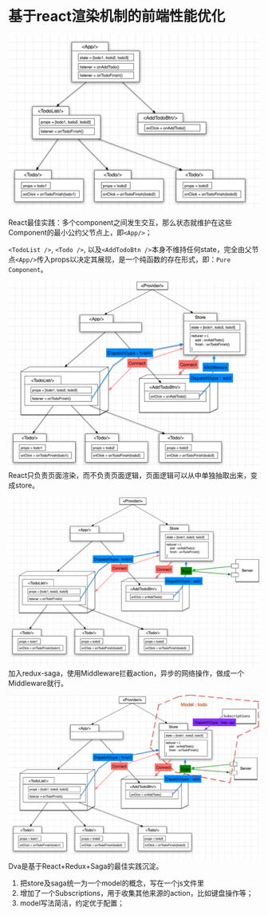 # 基于react渲染机制的前端性能优化

![react表示法](../Images/React/react表示法.png)

React最佳实践：多个component之间发生交互，那么状态就维护在这些Component的最小公约父节点上，即`<App/>`；

`<TodoList />`, `<Todo />`, 以及`<AddTodoBtn />`本身不维持任何state，完全由父节点`<App/>`传入props以决定其展现，是一个纯函数的存在形式，即：`Pure Component`。

![redux表示法](../Images/React/Redux表示法.png)
React只负责页面渲染，而不负责页面逻辑，页面逻辑可以从中单独抽取出来，变成store。

![redux-saga表示法](../Images/React/redux-saga表示法.png)
加入redux-saga，使用Middleware拦截action，异步的网络操作，做成一个Middleware就行。

![Dva表示法](../Images/React/Dva表示法.png)
Dva是基于React+Redux+Saga的最佳实践沉淀。
1. 把store及saga统一为一个model的概念，写在一个js文件里
2. 增加了一个Subscriptions，用于收集其他来源的action，比如键盘操作等；
3. model写法简洁，约定优于配置；